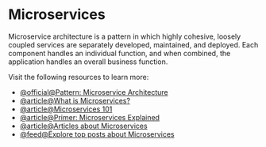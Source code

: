 # Microservices

Microservice architecture is a pattern in which highly cohesive, loosely coupled services are separately developed, maintained, and deployed. Each component handles an individual function, and when combined, the application handles an overall business function.

Visit the following resources to learn more:

- [@official@Pattern: Microservice Architecture](https://microservices.io/patterns/microservices.html)
- [@article@What is Microservices?](https://smartbear.com/solutions/microservices/)
- [@article@Microservices 101](https://thenewstack.io/microservices-101/)
- [@article@Primer: Microservices Explained](https://thenewstack.io/primer-microservices-explained/)
- [@article@Articles about Microservices](https://thenewstack.io/category/microservices/)
- [@feed@Explore top posts about Microservices](https://app.daily.dev/tags/microservices?ref=roadmapsh)
